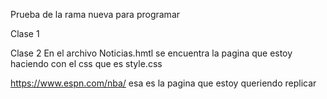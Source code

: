 Prueba de la rama nueva para programar 

Clase 1

Clase 2
En el archivo Noticias.hmtl se encuentra la pagina que estoy haciendo con el css que es style.css

https://www.espn.com/nba/ esa es la pagina que estoy queriendo replicar